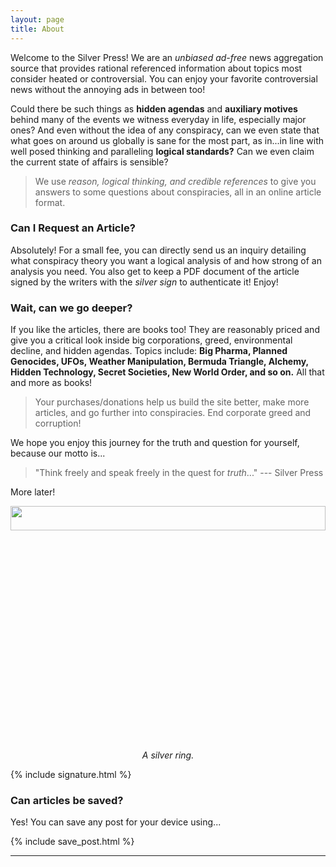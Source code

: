 ```yaml
---
layout: page
title: About
---
```


Welcome to the Silver Press! We are an *unbiased* *ad-free* news aggregation source that provides rational referenced information about topics most consider heated or controversial. You can enjoy your favorite controversial news without the annoying ads in between too!

Could there be such things as **hidden agendas** and **auxiliary motives** behind many of the events we witness everyday in life, especially major ones? And even without the idea of any conspiracy, can we even state that what goes on around us globally is sane for the most part, as in...in line with well posed thinking and paralleling **logical standards?** Can we even claim the current state of affairs is sensible?

> We use *reason, logical thinking, and credible references* to give you answers to some questions about conspiracies, all in an online article format.

### Can I Request an Article?

Absolutely! For a small fee, you can directly send us an inquiry detailing what conspiracy theory you want a logical analysis of and how strong of an analysis you need. You also get to keep a PDF document of the article signed by the writers with the *silver sign* to authenticate it! Enjoy!

### Wait, can we go deeper?

If you like the articles, there are books too! They are reasonably priced and give you a critical look inside big corporations, greed, environmental decline, and hidden agendas. Topics include: **Big Pharma, Planned Genocides, UFOs, Weather Manipulation, Bermuda Triangle, Alchemy, Hidden Technology, Secret Societies, New World Order, and so on.** All that and more as books!

> Your purchases/donations help us build the site better, make more articles, and go further into conspiracies. End corporate greed and corruption!

We hope you enjoy this journey for the truth and question for yourself, because our motto is...

> "Think freely and speak freely in the quest for *truth*..." --- Silver Press

More later!

<img src="{{ site.baseurl }}{{ site.images }}/silver.jpeg" width="100%" height="10%" />
<center><em style="text-align:center">A silver ring.</em></center>

{% include signature.html %}

### Can articles be saved?

Yes! You can save any post for your device using...

{% include save_post.html %}

---
